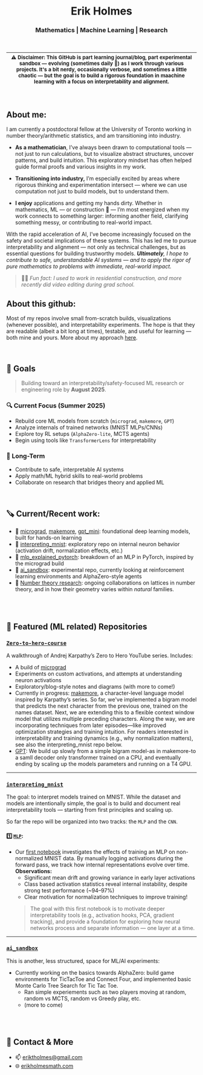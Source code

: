 
<h1 align="center"> Erik Holmes </h1>
<h3 align="center">   Mathematics | Machine Learning | Research  </h3>

<br>

  | <sub>⚠️ Disclaimer: This GitHub is part learning journal/blog, part experimental sandbox — evolving (sometimes daily 🤞) as I work through various projects. It's a bit nerdy, occasionally verbose, and sometimes a little chaotic — but the goal is to build a rigorous foundation in maachine learning with a focus on interpretability and alignment.</sub>| 
  | --------- | 
<br>

## About me: 
I am currently a postdoctoral fellow at the University of Toronto working in number theory/arithmetic statistics, and am transitioning into industry. 

- **As a mathematician**, I’ve always been drawn to computational tools — not just to run calculations, but to visualize abstract structures, uncover patterns, and build intuition. This exploratory mindset has often helped guide formal proofs and various insights in my work. 

- **Transitioning into industry,**  I’m especially excited by areas where rigorous thinking and experimentation intersect — where we can use computation not just to build models, but to understand them. 

- **I enjoy** applications and getting my hands dirty. Whether in mathematics, ML — or construction 🔨 — I’m most energized when my work connects to something larger: informing another field, clarifying something messy, or contributing to real-world impact.

With the rapid acceleration of AI, I’ve become increasingly focused on the safety and societal implications of these systems. This has led me to pursue interpretability and alignment — not only as technical challenges, but as essential questions for building trustworthy models.
***Ultimately**, I hope to contribute to safe, understandable AI systems — and to apply the rigor of pure mathematics to problems with immediate, real-world impact.*

> 🎥🔨 *Fun fact:  I used to work in residential construction, and more recently did video editing during grad school.*



## About this github:
Most of my repos involve small from-scratch builds, visualizations (whenever possible), and interpretability experiments. The hope is that they are readable (albeit a bit long at times), testable, and useful for learning — both mine and yours. More about my approach [here](https://github.com/eriktholmes/eriktholmes/blob/main/learning_approach.md).

<br> 



## 🎯 Goals

> Building toward an interpretability/safety-focused ML research or engineering role by **August 2025**.

### 🔍 Current Focus (Summer 2025)
- Rebuild core ML models from scratch (`micrograd`, `makemore`, `GPT`)
- Analyze internals of trained networks (MNIST MLPs/CNNs)
- Explore toy RL setups (`AlphaZero-lite`, MCTS agents)
- Begin using tools like `TransformerLens` for interpretability

### 🔭 Long-Term
- Contribute to safe, interpretable AI systems
- Apply math/ML hybrid skills to real-world problems
- Collaborate on research that bridges theory and applied ML


<!--
- 📚 I am working to understand foundational concepts and interpretability through ML projects and courses: for example project builds like [micrograd](https://github.com/eriktholmes/Zero-to-hero-course/tree/main/episode-1/micrograd),  [makemore](https://github.com/eriktholmes/Zero-to-hero-course/tree/main/episode_2), and (*currently the skeleton of*) [AlphaZero lite](https://github.com/eriktholmes/ai_sandbox). 
  - these toy problems led me to port the micrograd approach to PyTorch, train a basic classifier on MNIST data and analyze neuron behavior through pixel activation maps.
    - [HERE](https://github.com/eriktholmes/educational_notebooks/blob/main/mlp_explained_pytorch.ipynb) I spend an afternoon writing a basic overview of MLPs from this micrograd perspective.  
- 📈 Long-term learning goals/research interests: interpretability, alignment, and AI safety.
  - Baby steps towards this is a repo specifically designed for [interpretabilty](https://github.com/eriktholmes/interpreting_mnist) of models trained on MNIST.
- ✍️ Also I am still working on various [research projects](https://erikholmesmath.com/research.htm) in number theory. 
-->

<br> 

## 🪚 Current/Recent work:
- 🔧 [micrograd](https://github.com/eriktholmes/zero_to_hero_course/tree/main/micrograd), [makemore](https://github.com/eriktholmes/zero_to_hero_course/tree/main/makemore), [gpt_mini](https://github.com/eriktholmes/zero_to_hero_course/tree/main/gpt): foundational deep learning models, built for hands-on learning
- 🔬 [interpreting_mnist](https://github.com/eriktholmes/interpreting_mnist/tree/main/MLP): exploratory repo on internal neuron behavior (activation drift, normalization effects, etc.)
- 🧠 [mlp_explained_pytorch](https://github.com/eriktholmes/educational_notebooks/blob/main/mlp_explained_pytorch.ipynb): breakdown of an MLP in PyTorch, inspired by the micrograd build
- 🎲 [ai_sandbox](https://github.com/eriktholmes/ai_sandbox): experimental repo, currently looking at reinforcement learning environments and AlphaZero-style agents
- 🔣 [Number theory research](https://erikholmesmath.com/research.htm): ongoing collaborations on lattices in number theory, and in how their geometry varies within *natural* families. 





<br> 
<br> 

## 📌 Featured (ML related) Repositories

### [`Zero-to-hero-course`](https://github.com/eriktholmes/Zero-to-hero-course)
A walkthrough of Andrej Karpathy’s Zero to Hero YouTube series. Includes:
- A build of [micrograd](https://github.com/eriktholmes/Zero-to-hero-course/tree/main/episode-1/micrograd)
- Experiments on custom activations, and attempts at understanding neuron activations
- Exploratory/blog-style notes and diagrams (with more to come!)
- Currently in progress: [makemore](https://github.com/eriktholmes/Zero-to-hero-course/tree/main/episode_2), a character-level language model inspired by Karpathy’s series. So far, we've implemented a bigram model that predicts the next character from the previous one, trained on the names dataset. Next, we are extending this to a flexible context window model that utilizes multiple preceding characters. Along the way, we are incorporating techniques from later episodes—like improved optimization strategies and training intuition. For readers interested in interpretability and training dynamics (e.g., why normalization matters), see also the interpreting_mnist repo below.
- [GPT](https://github.com/eriktholmes/zero_to_hero_course/tree/main/gpt): We build up slowly from a simple bigram model-as in makemore-to a samll decoder only transformer trained on a CPU, and eventually ending by scaling up the models parameters and running on a T4 GPU. 
---
### [`interpreting_mnist`](https://github.com/eriktholmes/interpreting_mnist)
The goal: to interpret models trained on MNIST. While the dataset and models are intentionally simple, the goal is to build and document real interpretability tools — starting from first principles and scaling up. 

So far the repo will be organized into two tracks: the `MLP` and the `CNN`.
#### :one: [`MLP`](https://github.com/eriktholmes/interpreting_mnist/tree/main/MLP):
 - Our [first notebook](https://github.com/eriktholmes/interpreting_mnist/blob/main/MLP/01_MLP_for_Interpretability_non_normalized.ipynb) investigates the effects of training an MLP on non-normalized MNIST data. By manually logging activations during the forward pass, we track how internal representations evolve over time.\
**Observations:**
    - Significant mean drift and growing variance in early layer activations
    - Class based activation statistics reveal internal instability, despite strong test performance (~94–97%)
    - Clear motivation for normalization techniques to improve training!
    > The goal with this first notebook is to motivate deeper interpretability tools (e.g., activation hooks, PCA, gradient tracking), and provide a foundation for exploring how neural networks process and separate information — one layer at a time.
---

### [```ai_sandbox```](https://github.com/eriktholmes/ai_sandbox) 
This is another, less structured, space for ML/AI experiments:
- Currently working on the basics towards AlphaZero: build game environments for TicTacToe and Connect Four, and implemented basic Monte Carlo Tree Search for Tic Tac Toe.
  - Ran simple experiements such as two players moving at random, random vs MCTS, random vs Greedy play, etc.
  - (more to come)

<!--
### [`Math_things`](https://github.com/eriktholmes/math_things)
A catch-all for math-related code, currently focused on:
- Computational experiments related to unit lattices in number fields
- Visualization of rank 2 shapes within the [fundamental domain](/Math_things/unit_shapes/FD_domain.png)
- Ongoing research on lattices and questions of distribution
- Ultimately, I am excited about a possible application of lattice shapes to log terms in Malle's conjecture (which is roughly about the asymptotics of specialized counting functions) and hope to have some code related to that at some point...?
-->



<br>
<br> 

## 🔗 Contact & More
- 📫 eriktholmes@gmail.com
- 🌐 [erikholmesmath.com](https://erikholmesmath.com)


<!---
eriktholmes/eriktholmes is a ✨ special ✨ repository because its `README.md` (this file) appears on your GitHub profile.
You can click the Preview link to take a look at your changes.
--->
